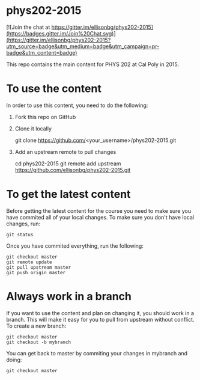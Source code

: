 # phys202-2015

[![Join the chat at https://gitter.im/ellisonbg/phys202-2015](https://badges.gitter.im/Join%20Chat.svg)](https://gitter.im/ellisonbg/phys202-2015?utm_source=badge&utm_medium=badge&utm_campaign=pr-badge&utm_content=badge)

This repo contains the main content for PHYS 202 at Cal Poly in 2015.

# To use the content

In order to use this content, you need to do the following:

1. Fork this repo on GitHub
2. Clone it locally

    git clone https://github.com/<your_username>/phys202-2015.git

3. Add an upstream remote to pull changes

    cd phys202-2015
    git remote add upstream https://github.com/ellisonbg/phys202-2015.git

# To get the latest content

Before getting the latest content for the course you need to make sure you
have commited all of your local changes. To make sure you don't have local
changes, run:

    git status

Once you have commited everything, run the following:

    git checkout master
    git remote update
    git pull upstream master
    git push origin master

# Always work in a branch

If you want to use the content and plan on changing it, you should work in
a branch. This will make it easy for you to pull from upstream without 
conflict. To create a new branch:

    git checkout master
    git checkout -b mybranch

You can get back to master by commiting your changes in mybranch and doing:

    git checkout master

